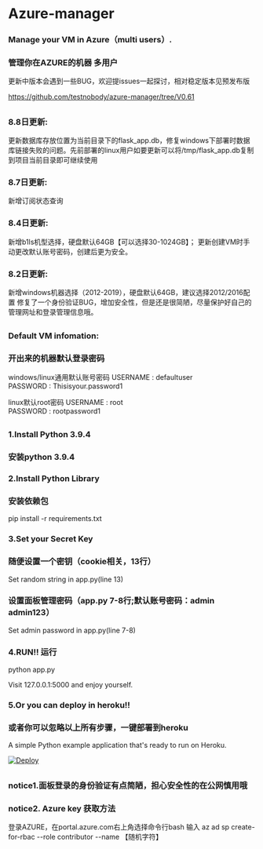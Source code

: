 # Azure-manager
### Manage your VM in Azure（multi users）.
### 管理你在AZURE的机器 多用户


更新中版本会遇到一些BUG，欢迎提issues一起探讨，相对稳定版本见预发布版

https://github.com/testnobody/azure-manager/tree/V0.61
##
### 8.8日更新:
更新数据库存放位置为当前目录下的flask_app.db，修复windows下部署时数据库链接失败的问题。先前部署的linux用户如要更新可以将/tmp/flask_app.db复制到项目当前目录即可继续使用
### 8.7日更新:
新增订阅状态查询
### 8.4日更新:
新增b1ls机型选择，硬盘默认64GB【可以选择30-1024GB】；
更新创建VM时手动更改默认账号密码，创建后更为安全。
### 8.2日更新:
新增windows机器选择（2012-2019），硬盘默认64GB，建议选择2012/2016配置
修复了一个身份验证BUG，增加安全性，但是还是很简陋，尽量保护好自己的管理网址和登录管理信息哦。
##
### Default VM infomation:
### 开出来的机器默认登录密码
windows/linux通用默认账号密码
USERNAME : defaultuser<br>
PASSWORD : Thisisyour.password1

linux默认root密码
USERNAME : root<br>
PASSWORD : rootpassword1
##
### 1.Install Python 3.9.4
### 安装python 3.9.4

### 2.Install Python Library
### 安装依赖包
pip install -r requirements.txt

### 3.Set your Secret Key 
### 随便设置一个密钥（cookie相关，13行）
Set random string in app.py(line 13)

### 设置面板管理密码（app.py 7-8行;默认账号密码：admin admin123）
Set admin password in app.py(line 7-8)

### 4.RUN!! 运行
python app.py

Visit 127.0.0.1:5000 and enjoy yourself.

### 5.Or you can deploy in heroku!!
### 或者你可以忽略以上所有步骤，一键部署到heroku
A simple Python example application that's ready to run on Heroku.

[![Deploy](https://www.herokucdn.com/deploy/button.svg)](https://heroku.com/deploy)
##
### notice1.面板登录的身份验证有点简陋，担心安全性的在公网慎用哦

### notice2. Azure key 获取方法
登录AZURE，在portal.azure.com右上角选择命令行bash 输入 az ad sp create-for-rbac --role contributor --name 【随机字符】


